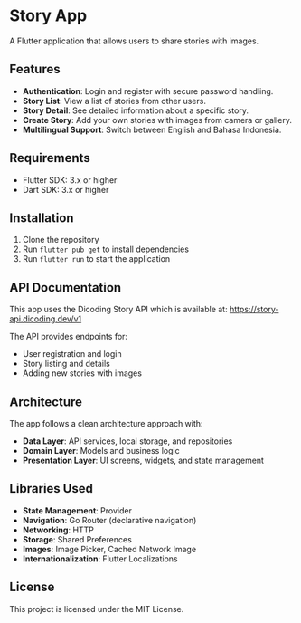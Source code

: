# Story App

A Flutter application that allows users to share stories with images.

## Features

- **Authentication**: Login and register with secure password handling.
- **Story List**: View a list of stories from other users.
- **Story Detail**: See detailed information about a specific story.
- **Create Story**: Add your own stories with images from camera or gallery.
- **Multilingual Support**: Switch between English and Bahasa Indonesia.

## Requirements

- Flutter SDK: 3.x or higher
- Dart SDK: 3.x or higher

## Installation

1. Clone the repository
2. Run `flutter pub get` to install dependencies
3. Run `flutter run` to start the application

## API Documentation

This app uses the Dicoding Story API which is available at:
https://story-api.dicoding.dev/v1

The API provides endpoints for:
- User registration and login
- Story listing and details
- Adding new stories with images

## Architecture

The app follows a clean architecture approach with:

- **Data Layer**: API services, local storage, and repositories
- **Domain Layer**: Models and business logic
- **Presentation Layer**: UI screens, widgets, and state management

## Libraries Used

- **State Management**: Provider
- **Navigation**: Go Router (declarative navigation)
- **Networking**: HTTP
- **Storage**: Shared Preferences
- **Images**: Image Picker, Cached Network Image
- **Internationalization**: Flutter Localizations

## License

This project is licensed under the MIT License.
